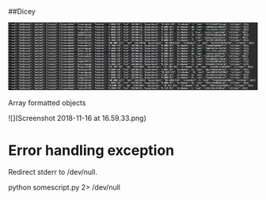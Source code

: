 ##Dicey

![](Screenshot.png)

Array formatted objects

![](Screenshot 2018-11-16 at 16.59.33.png)

# Error handling exception

Redirect stderr to /dev/null.

python somescript.py 2> /dev/null
